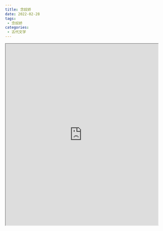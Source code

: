 ```yaml
---
title: 念奴娇
date: 2022-02-28
tags:
 - 念奴娇
categories:
 - 古代文学
---
```




<iframe src="http://localhost:8080/pdf/web/viewer.html?file=https://vkceyugu.cdn.bspapp.com/VKCEYUGU-e9075d72-0451-48df-afe1-d46932ae4554/f453f75b-0328-4db6-9cfe-c4187aacda2a.pdf" width="100%" height="600px"></iframe>
